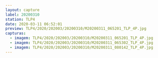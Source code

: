 ```yaml
---
layout: capture
label: 20200310
station: TLP4
date: 2020-03-11 06:52:01
preview: TLP4/2020/202003/20200310/M20200311_065201_TLP_4P.jpg
capturas:
  - imagem: TLP4/2020/202003/20200310/M20200311_065201_TLP_4P.jpg
  - imagem: TLP4/2020/202003/20200310/M20200311_065302_TLP_4P.jpg
  - imagem: TLP4/2020/202003/20200310/M20200311_080142_TLP_4P.jpg
---
```

